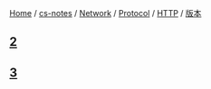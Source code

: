 [Home](https://mengxianbin.github.io) /
[cs-notes](https://mengxianbin.github.io/cs-notes/site) /
[Network](https://mengxianbin.github.io/cs-notes/site/Network) /
[Protocol](https://mengxianbin.github.io/cs-notes/site/Network/Protocol) /
[HTTP](https://mengxianbin.github.io/cs-notes/site/Network/Protocol/HTTP) /
[版本](https://mengxianbin.github.io/cs-notes/site/Network/Protocol/HTTP/%E7%89%88%E6%9C%AC)

## [2](https://mengxianbin.github.io/cs-notes/site/Network/Protocol/HTTP/%E7%89%88%E6%9C%AC/2/)

## [3](https://mengxianbin.github.io/cs-notes/site/Network/Protocol/HTTP/%E7%89%88%E6%9C%AC/3/)
